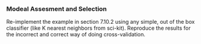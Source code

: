 ### Modeal Assesment and Selection

Re-implement the example in section 7.10.2 using any simple, out of the box classifier (like K nearest neighbors from sci-kit). Reproduce the results for the incorrect and correct way of doing cross-validation.
